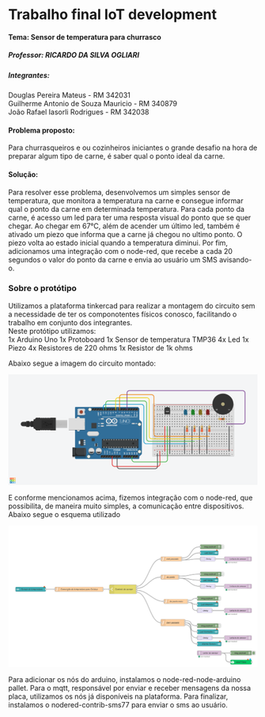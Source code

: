 # Trabalho final IoT development

#### Tema: Sensor de temperatura para churrasco
##### Professor:  RICARDO DA SILVA OGLIARI
##### Integrantes: 
Douglas Pereira Mateus - RM 342031 <br/>
Guilherme Antonio de Souza Mauricio - RM 340879 <br/>
João Rafael Iasorli Rodrigues - RM 342038


#### Problema proposto:
Para churrasqueiros e ou cozinheiros iniciantes o grande desafio na hora de preparar algum tipo de carne, é saber qual o ponto ideal da carne.

#### Solução:
Para resolver esse problema, desenvolvemos um simples sensor de temperatura, que monitora a temperatura na carne e consegue informar qual o ponto da carne em determinada temperatura. Para cada ponto da carne, é acesso um led para ter uma resposta visual do ponto que se quer chegar. Ao chegar em 67°C, além de acender um último led, também é ativado um piezo que informa que a carne já chegou no ultimo ponto. O piezo volta ao estado inicial quando a temperatura diminui. Por fim, adicionamos uma integração com o node-red, que recebe a cada 20 segundos o valor do ponto da carne e envia ao usuário um SMS avisando-o.

### Sobre o protótipo
Utilizamos a plataforma tinkercad para realizar a montagem do circuito sem a necessidade de ter os componotentes físicos conosco, facilitando o trabalho em conjunto dos integrantes. <br />
Neste protótipo utilizamos: <br />
1x Arduino Uno
1x Protoboard
1x Sensor de temperatura TMP36
4x Led
1x Piezo
4x Resistores de 220 ohms
1x Resistor de 1k ohms

Abaixo segue a imagem do circuito montado:

![](src\imgs\tinkercad-circuit.png)

E conforme mencionamos acima, fizemos integração com o node-red, que possibilita, de maneira muito simples, a comunicação entre dispositivos. Abaixo segue o esquema utilizado

![](src\imgs\node-red-flux.png)

Para adicionar os nós do arduino, instalamos o node-red-node-arduino pallet. Para o mqtt, responsável por enviar e receber mensagens da nossa placa, utilizamos os nós já disponíveis na plataforma. Para finalizar, instalamos o nodered-contrib-sms77 para enviar o sms ao usuário.

